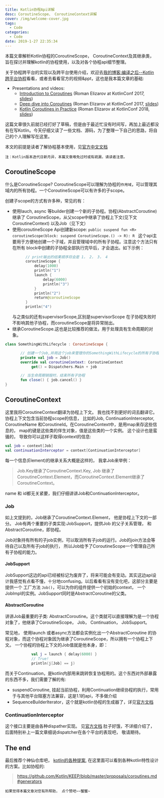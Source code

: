 ```yaml
---
title: Kotlin协程Api详解
desc: CoroutineScope、 CoroutineContext详解
cover: /img/welcome-cover.jpg
tags:
  - Code
categories:
  - Code
date: 2019-1-27 22:35:34
---
```

本篇文章解析Kotlin协程的CoroutineScope， CoroutineContext及其继承类， 旨在探讨并理解kotlin的协程使用，以及对各个协程api细节整理。

关于协程跨平台的实现以及跨平台使用介绍，欢迎去[我的博客:编译之后--Kotlin 跨平台协程](https://therollingstones.cn/2018/12/16/code/Kotlin/)看看，或者去看看官方的视频&ppt，这也是我本篇文章的基础:
* Presentations and videos:
  * [Introduction to Coroutines](https://www.youtube.com/watch?v=_hfBv0a09Jc) (Roman Elizarov at KotlinConf 2017, [slides](https://www.slideshare.net/elizarov/introduction-to-coroutines-kotlinconf-2017))
  * [Deep dive into Coroutines](https://www.youtube.com/watch?v=YrrUCSi72E8) (Roman Elizarov at KotlinConf 2017, [slides](https://www.slideshare.net/elizarov/deep-dive-into-coroutines-on-jvm-kotlinconf-2017))
  * [Kotlin Coroutines in Practice](https://www.youtube.com/watch?v=a3agLJQ6vt8) (Roman Elizarov at KotlinConf 2018, [slides](https://www.slideshare.net/elizarov/kotlin-coroutines-in-practice-kotlinconf-2018))

这篇文章很久前就已经打好了草稿，但是由于最近忙没有时间写，再加上最近都没有在写Kotlin。今天仔细又读了一些文档、源码，为了整理一下自己的思路，将自己的个人理解写在这里。

本文的前提是读者了解协程基本使用，见[官方中文文档](https://www.kotlincn.net/docs/reference/coroutines/basics.html)

`注：Kotlin版本迭代日新月异，本篇文章难免过时或有疏漏，请读者注意。`

## CoroutineScope
什么是CoroutineScope?
  CoroutineScope可以理解为协程的`作用域`，可以管理其域内的所有协程。一个CoroutineScope可以有许多的子scope。

  创建子scope的方式有许多种，常见的有：
* 使用lauch, async 等builder创建一个新的子协程。协程(AbstractCoroutine)继承了 CoroutineScope，从父scope中继承了协程上下文(见下文CoroutineContext) 以及Job（见下文）
* 使用coroutineScope Api创建新scope:
`public suspend fun <R> coroutineScope(block: suspend CoroutineScope.() -> R): R ` 
这个api主要用于方便地创建一个子域，并且管理域中的所有子协程。注意这个方法只有在所有 block中创建的子协程全部执行完毕后，才会退出。如下示例：
  ```kotlin
        // print输出的结果顺序将会是 1， 2， 3， 4
        coroutineScope {
            delay(1000)
            println("1")
            launch { 
                delay(6000) 
                println("3")
            }
            println("2")
            return@coroutineScope
        }
        println("4")
  ```
  与之类似的还有supervisorScope,区别是supervisorScope 在子协程失败时不影响其他子协程，而coroutineScope是将异常抛出。
* 继承CoroutineScope.这也是比较推荐的做法，用于处理具有生命周期的对象。
 ```kotlin
class SomethingWithLifecycle : CoroutineScope {

        // 创建一个Job,并用这个job来管理你的SomethingWithLifecycle的所有子协程
        private val job = Job()
        override val coroutineContext: CoroutineContext
             get() = Dispatchers.Main + job

        // 当生命周期销毁时，结束所有子协程
        fun close() { job.cancel() }
}
```

## CoroutineContext
这里我将CoroutineContext翻译为协程上下文。 我也找不到更好的词去翻译它。协程上下文包含当前协程scope的信息， 比如的Job, ContinuationInterceptor, CoroutineName 和CoroutineId。在CoroutineContext中，是用map来存这些信息的， map的键是这些类的伴生对象，值是这些类的一个实例。 这个设计也是蛮骚的， 导致你可以这样子取得context的信息:
```kotlin
val job = context[Job]
val continuationInterceptor = context[ContinuationInterceptor]
```
 每一个信息(Element)的继承关系大概是这样的， 我拿Job来举例：
> Job.Key继承了CoroutineContext.Key, Job 继承了CoroutineContext.Element，而CoroutineContext.Element继承了 CoroutineContext。

name 和 id都无关紧要，我们仔细讲讲Job和ContinuationInterceptor。

### Job
如上文提到的，Job继承了CoroutineContext.Element， 他是协程上下文的一部分。 Job有两个重要的子类实现:JobSupport，提供Job 的父子关系管理， 和AbstractCoroutine，即协程。

Job对象持有所有的子job实例，可以取消所有子job的运行。Job的join方法会等待自己以及所有子job的执行， 所以Job给予了CoroutineScope一个管理自己所有子协程的能力。

#### JobSupport
JobSupport这边的api已经被标记为废弃了，将来可能会有变动。其实这边api设计我感觉有点看不懂，十分地confusing。以后看看有没有变化吧，这部分主要是提供一个 工厂方法 `Job()`，可以为你的组件提供一个初始的context， 一个JobImpl的实例。JobSupport同时是AbstractCoroutine的父类。

#### AbstractCoroutine
讲讲Job最重要的子类: AbstractCoroutine。这个类就可以直接理解为是一个协程对象了，他继承了CoroutineScope， Job， Continuation， JobSupport。

常见地， 使用launch 或者async方法都会实例化出一个AbstractCoroutine 的协程对象，而这个协程对象因为继承了CoroutineScope，所以拥有一个协程上下文。 一个协程的协程上下文的Job值就是他本身，即：
```kotlin
            val j = launch { delay(6000) }
            // True!
            println(j[Job] == j)
```

而关于Continuation，是kotlin内部用来跳转恢复协程用的。这个东西对外部暴露的东西不多，我们需要了解的有:
* suspendCoroutine, 挂起当前协程，利用Continuation继续协程的执行，常用于与其他平台阻塞方法兼容，这是1.1的api，不多做介绍
* SequenceBuilderIterator，这个就是kotlin协程的生成器了，详见[官方文档](https://github.com/Kotlin/KEEP/blob/master/proposals/coroutines.md#generators)

### ContinuationInterceptor
这个接口主要是由各种dispather实现。 见[官方文档](https://www.kotlincn.net/docs/reference/coroutines/coroutine-context-and-dispatchers.html)
肚子好饿，不详细介绍了，后面特别补上一篇文章细说dispatcher在各个平台的表现吧， 敬请期待。

## The end
最后推荐个神仙仓库吧， [kotlin的各种提案](https://github.com/Kotlin/KEEP),
在这里面可以看到各种kotlin特性设计的方案。比如协程的:
> https://github.com/Kotlin/KEEP/blob/master/proposals/coroutines.md#generators

`如果觉得本篇文章对您有所帮助， 点个赞吧~~蟹蟹~`